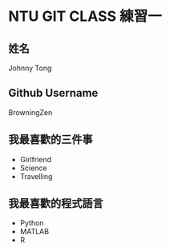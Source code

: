 # NTU GIT CLASS 練習一

姓名
----
Johnny Tong

Github Username
---------------
BrowningZen


我最喜歡的三件事
---------------
- Girlfriend
- Science
- Travelling

我最喜歡的程式語言
---------------
- Python
- MATLAB
- R
